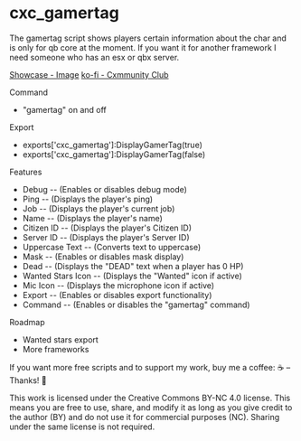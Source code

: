 # cxc_gamertag

The gamertag script shows players certain information about the char and is only for qb core at the moment. If you want it for another framework I need someone who has an esx or qbx server.

[Showcase - Image](https://cdn.discordapp.com/attachments/1336991511178379325/1336991511358738503/20250206093815_1.jpg?ex=67a5d1e0&is=67a48060&hm=a124da3e4753d9a0b10441ab60eaa6ba52a9719fcc52e540c7226c4a3a79f5bf&)
[ko-fi - Cxmmunity Club](https://ko-fi.com/cxmmunityclub)

Command
- "gamertag" on and off

Export
- exports['cxc_gamertag']:DisplayGamerTag(true)
- exports['cxc_gamertag']:DisplayGamerTag(false)

Features
- Debug -- (Enables or disables debug mode)
- Ping -- (Displays the player's ping)
- Job -- (Displays the player's current job)
- Name -- (Displays the player's name)
- Citizen ID -- (Displays the player's Citizen ID)
- Server ID -- (Displays the player's Server ID)
- Uppercase Text -- (Converts text to uppercase)
- Mask -- (Enables or disables mask display)
- Dead -- (Displays the "DEAD" text when a player has 0 HP)
- Wanted Stars Icon -- (Displays the "Wanted" icon if active)
- Mic Icon -- (Displays the microphone icon if active)
- Export -- (Enables or disables export functionality)
- Command -- (Enables or disables the "gamertag" command)

Roadmap
- Wanted stars export 
- More frameworks

If you want more free scripts and to support my work, buy me a coffee:
☕  – Thanks! 🙌

This work is licensed under the Creative Commons BY-NC 4.0 license. This means you are free to use, share, and modify it as long as you give credit to the author (BY) and do not use it for commercial purposes (NC). Sharing under the same license is not required.
